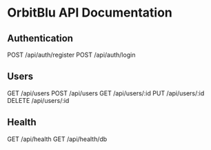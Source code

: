 # OrbitBlu API Documentation

## Authentication
POST /api/auth/register
POST /api/auth/login

## Users
GET /api/users
POST /api/users
GET /api/users/:id
PUT /api/users/:id
DELETE /api/users/:id

## Health
GET /api/health
GET /api/health/db
